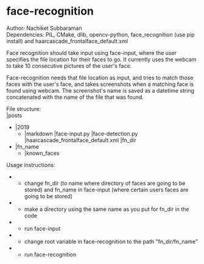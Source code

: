 # face-recognition
Author: Nachiket Subbaraman <br />
Dependencies: PIL, CMake, dlib, opencv-python,
face_recognition (use pip install) and haarcascade_frontalface_default.xml

Face recognition should take input using face-input, where
the user specifies the file location for their faces to go.
It currently uses the webcam to take 10 consecutive pictures
of the user's face.

Face-recognition needs that file location as input, and
tries to match those faces with the user's face, and takes
screenshots when a matching face is found using webcam.
The screenshot's name is saved as a datetime string concatenated
with the name of the file that was found.

File structure:<br />
|posts
  * |2019
    * |markdown
|face-input.py
|face-detection.py
|haarcascade_frontalface_default.xml
|fn_dir
  * |fn_name
    * |known_faces  

Usage instructions:
  * - change fn_dir (to name where directory of faces are going to be stored)
    and fn_name in face-input (where certain users faces are going to be stored)
  * - make a directory using the same name as you put for fn_dir in the code
  * - run face-input
  * - change root variable in face-recognition to the path "fn_dir/fn_name"
  * - run face-recognition
